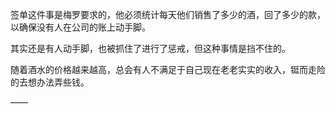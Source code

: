 签单这件事是梅罗要求的，他必须统计每天他们销售了多少的酒，回了多少的款，以确保没有人在公司的账上动手脚。

其实还是有人动手脚，也被抓住了进行了惩戒，但这种事情是挡不住的。

随着酒水的价格越来越高，总会有人不满足于自己现在老老实实的收入，铤而走险的去想办法弄些钱。

——

